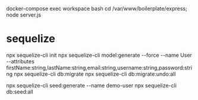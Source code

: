 docker-compose exec workspace bash
cd /var/www/boilerplate/express;
node server.js


# sequelize
npx sequelize-cli init
npx sequelize-cli model:generate --force --name User --attributes firstName:string,lastName:string,email:string,username:string,password:string
npx sequelize-cli db:migrate
npx sequelize-cli db:migrate:undo:all

npx sequelize-cli seed:generate --name demo-user
npx sequelize-cli db:seed:all
